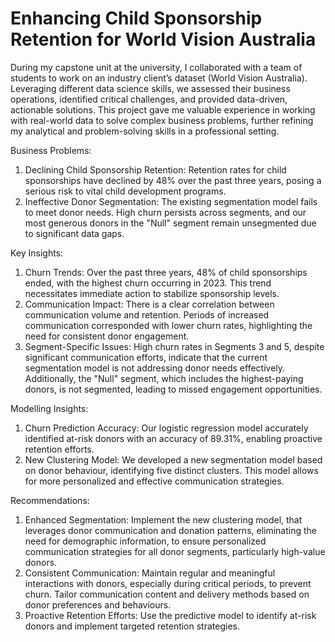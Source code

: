 # Enhancing Child Sponsorship Retention for World Vision Australia

During my capstone unit at the university, I collaborated with a team of students to work on an industry client’s dataset (World Vision Australia). Leveraging different data science skills, we assessed their business operations, identified critical challenges, and provided data-driven, actionable solutions. This project gave me valuable experience in working with real-world data to solve complex business problems, further refining my analytical and problem-solving skills in a professional setting.

Business Problems:
1.	Declining Child Sponsorship Retention: Retention rates for child sponsorships have declined by 48% over the past three years, posing a serious risk to vital child development programs.
2.	Ineffective Donor Segmentation: The existing segmentation model fails to meet donor needs. High churn persists across segments, and our most generous donors in the "Null" segment remain unsegmented due to significant data gaps.

Key Insights:
1.	Churn Trends: Over the past three years, 48% of child sponsorships ended, with the highest churn occurring in 2023. This trend necessitates immediate action to stabilize sponsorship levels.
2.	Communication Impact: There is a clear correlation between communication volume and retention. Periods of increased communication corresponded with lower churn rates, highlighting the need for consistent donor engagement.
3.	Segment-Specific Issues: High churn rates in Segments 3 and 5, despite significant communication efforts, indicate that the current segmentation model is not addressing donor needs effectively. Additionally, the "Null" segment, which includes the highest-paying donors, is not segmented, leading to missed engagement opportunities.

Modelling Insights:
1.	Churn Prediction Accuracy: Our logistic regression model accurately identified at-risk donors with an accuracy of 89.31%, enabling proactive retention efforts.
2.	New Clustering Model: We developed a new segmentation model based on donor behaviour, identifying five distinct clusters. This model allows for more personalized and effective communication strategies.

Recommendations:
1.	Enhanced Segmentation: Implement the new clustering model, that leverages donor communication and donation patterns, eliminating the need for demographic information, to ensure personalized communication strategies for all donor segments, particularly high-value donors.
2.	Consistent Communication: Maintain regular and meaningful interactions with donors, especially during critical periods, to prevent churn. Tailor communication content and delivery methods based on donor preferences and behaviours.
3.	Proactive Retention Efforts: Use the predictive model to identify at-risk donors and implement targeted retention strategies.
